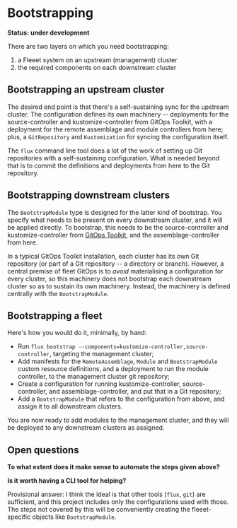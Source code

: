 <!-- -*- mode: markdown; fill-column: 100 -*- -->
# Bootstrapping

**Status: under development**

There are two layers on which you need bootstrapping:

 1. a Fleeet system on an upstream (management) cluster
 2. the required components on each downstream cluster

## Bootstrapping an upstream cluster

The desired end point is that there's a self-sustaining sync for the upstream cluster. The
configuration defines its own machinery -- deployments for the source-controller and
kustomize-controller from GitOps Toolkit, with a deployment for the remote assemblage and module
controllers from here; plus, a `GitRepository` and `Kustomization` for syncing the configuration
itself.

The `flux` command line tool does a lot of the work of setting up Git repositories with a
self-sustaining configuration. What is needed beyond that is to commit the definitions and
deployments from here to the Git repository.

## Bootstrapping downstream clusters

The `BootstrapModule` type is designed for the latter kind of bootstrap. You specify what needs to
be present on every downstream cluster, and it will be applied directly. To bootstrap, this needs to
be the source-controller and kustomize-controller from [GitOps Toolkit](https://toolkit.fluxcd.io/),
and the assemblage-controller from here.

In a typical GitOps Toolkit installation, each cluster has its own Git repository (or part of a Git
repository -- a directory or branch). However, a central premise of fleet GitOps is to _avoid_
materialising a configuration for every cluster, so this machinery does not bootstrap each
downstream cluster so as to sustain its own machinery. Instead, the machinery is defined centrally
with the `BootstrapModule`.

## Bootstrapping a fleet

Here's how you would do it, minimally, by hand:

 - Run `flux bootstrap --components=kustomize-controller,source-controller`, targeting the
   management cluster;
 - Add manifests for the `RemoteAssemblage`, `Module` and `BootstrapModule` custom resource
   definitions, and a deployment to run the module controller, to the management cluster git
   repository;
 - Create a configuration for running kustomize-controller, source-controller, and
   assemblage-controller, and put that in a Git repository;
 - Add a `BootstrapModule` that refers to the configuration from above, and assign it to all
   downstream clusters.

You are now ready to add modules to the management cluster, and they will be deployed to any
downstream clusters as assigned.

## Open questions

**To what extent does it make sense to automate the steps given above?**

**Is it worth having a CLI tool for helping?**

Provisional answer: I think the ideal is that other tools (`flux`, `git`) are sufficient, and this
project includes only the configurations used with those. The steps not covered by this will be
conveniently creating the fleeet-specific objects like `BootstrapModule`.
